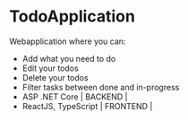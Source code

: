 ﻿# TodoApplication
Webapplication where you can:
* Add what you need to do
* Edit your todos
* Delete your todos
* Filter tasks between done and in-progress
* ASP .NET Core | BACKEND |
* ReactJS, TypeScript | FRONTEND |
